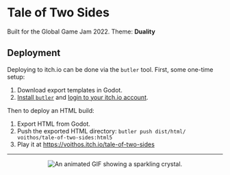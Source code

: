 # Tale of Two Sides

Built for the Global Game Jam 2022. Theme: **Duality**

## Deployment

Deploying to itch.io can be done via the `butler` tool. First, some one-time setup:

1. Download export templates in Godot.
1. [Install `butler`](https://itch.io/docs/butler/installing.html) and [login to your itch.io account](https://itch.io/docs/butler/login.html).

Then to deploy an HTML build:

1. Export HTML from Godot.
1. Push the exported HTML directory: `butler push dist/html/ voithos/tale-of-two-sides:html5`
1. Play it at https://voithos.itch.io/tale-of-two-sides

---

<p align="center">
  <img src="https://github.com/voithos/tale-of-two-sides/blob/main/assets/props/icon_128.gif"
       alt="An animated GIF showing a sparkling crystal.">
</p>

